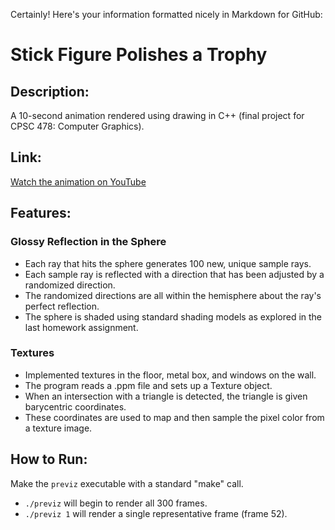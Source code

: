 Certainly! Here's your information formatted nicely in Markdown for GitHub:

# Stick Figure Polishes a Trophy

## Description:
A 10-second animation rendered using drawing in C++ (final project for CPSC 478: Computer Graphics).

## Link:
[Watch the animation on YouTube](https://youtu.be/WepprhhpGE4)

## Features:
### Glossy Reflection in the Sphere
- Each ray that hits the sphere generates 100 new, unique sample rays.
- Each sample ray is reflected with a direction that has been adjusted by a randomized direction.
- The randomized directions are all within the hemisphere about the ray's perfect reflection.
- The sphere is shaded using standard shading models as explored in the last homework assignment.

### Textures
- Implemented textures in the floor, metal box, and windows on the wall.
- The program reads a .ppm file and sets up a Texture object.
- When an intersection with a triangle is detected, the triangle is given barycentric coordinates.
- These coordinates are used to map and then sample the pixel color from a texture image.

## How to Run:
Make the `previz` executable with a standard "make" call.
- `./previz` will begin to render all 300 frames.
- `./previz 1` will render a single representative frame (frame 52).

